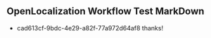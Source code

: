 ## OpenLocalization Workflow Test MarkDown
* cad613cf-9bdc-4e29-a82f-77a972d64af8 
thanks!<!--HONumber=Mar16_HO4-->
